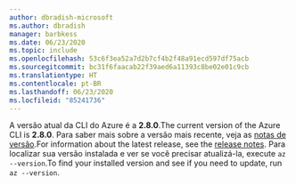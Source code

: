 ```yaml
---
author: dbradish-microsoft
ms.author: dbradish
manager: barbkess
ms.date: 06/23/2020
ms.topic: include
ms.openlocfilehash: 53c6f3ea52a7d2b7cf4b2f48a91ecd597df75acb
ms.sourcegitcommit: bc31f6faacab22f39aed6a11393c8be02e01c9cb
ms.translationtype: HT
ms.contentlocale: pt-BR
ms.lasthandoff: 06/23/2020
ms.locfileid: "85241736"
---
```

<span data-ttu-id="fa5cf-101">A versão atual da CLI do Azure é a __2.8.0__.</span><span class="sxs-lookup"><span data-stu-id="fa5cf-101">The current version of the Azure CLI is __2.8.0__.</span></span> <span data-ttu-id="fa5cf-102">Para saber mais sobre a versão mais recente, veja as [notas de versão](../release-notes-azure-cli.md).</span><span class="sxs-lookup"><span data-stu-id="fa5cf-102">For information about the latest release, see the [release notes](../release-notes-azure-cli.md).</span></span> <span data-ttu-id="fa5cf-103">Para localizar sua versão instalada e ver se você precisar atualizá-la, execute `az --version`.</span><span class="sxs-lookup"><span data-stu-id="fa5cf-103">To find your installed version and see if you need to update, run `az --version`.</span></span>

